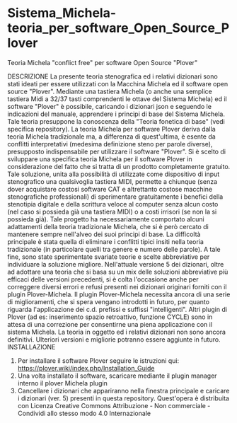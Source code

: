 # Sistema_Michela-teoria_per_software_Open_Source_Plover
Teoria Michela "conflict free" per software Open Source "Plover"

DESCRIZIONE La presente teoria stenografica ed i relativi dizionari sono stati ideati per essere utilizzati con la Macchina Michela ed il software open source "Plover".
Mediante una tastiera Michela (o anche una semplice tastiera Midi a 32/37 tasti comprendenti le ottave del Sistema Michela) ed il software "Plover" è possibile, caricando i dizionari json e seguendo le indicazioni del manuale, apprendere i principi di base del Sistema Michela. Tale teoria presuppone la conoscenza della "Teoria fonetica di base" (vedi specifica repository). La teoria Michela per software Plover deriva dalla teoria Michela tradizionale ma, a differenza di quest'ultima, è esente da conflitti interpretativi (medesima definizione steno per parole diverse), presupposto indispensabile per utilizzare il software "Plover".
Si è scelto di sviluppare una specifica teoria Michela per il software Plover in considerazione del fatto che si tratta di un prodotto completamente gratuito. Tale soluzione, unita alla possibilità di utilizzate come dispositivo di input stenografico una qualsivoglia tastiera MIDI, permette a chiunque (senza dover acquistare costosi software CAT e altrettanto costose macchine stenografiche professionali) di sperimentare gratuitamente i benefici della stenotipia digitale e della scrittura veloce al computer senza alcun costo (nel caso si possieda già una tastiera MIDI) o a costi irrisori (se non la si possieda già).
Tale progetto ha necessariamente comportato alcuni adattamenti della teoria tradizionale Michela, che si è però cercato di mantenere sempre nell'alveo dei suoi principi di base. La difficoltà principale è stata quella di eliminare i conflitti tipici insiti nella teoria tradizionale (in particolare quelli tra genere e numero delle parole). A tale fine, sono state sperimentate svariate teorie e scelte abbreviative per individuare la soluzione migliore. Nell'attuale versione 5 dei dizionari, oltre ad adottare una teoria che si basa su un mix delle soluzioni abbreviative più efficaci delle versioni precedenti, si è colta l'occasione anche per correggere diversi errori e refusi presenti nei dizionari originari forniti con il plugin Plover-Michela.
Il plugin Plover-Michela necessita ancora di una serie di miglioramenti, che si spera vengano introdotti in futuro, per quanto riguarda l'applicazione dei c.d. prefissi e suffissi "intelligenti". Altri plugin di Plover (ad es: inserimento spazio retroattivo, funzione CYCLE) sono in attesa di una correzione per consentirne una piena applicazione con il sistema Michela.
La teoria in oggetto ed i relativi dizionari non sono ancora definitivi. Ulteriori versioni e migliorie potranno essere aggiunte in futuro.
INSTALLAZIONE
1.	Per installare il software Plover seguire le istruzioni qui: https://plover.wiki/index.php/Installation_Guide
2.	Una volta installato il software, scaricare mediante il plugin manager interno il plover Michela plugin
3.	Cancellare i dizionari che appariranno nella finestra principale e caricare i dizionari (ver. 5) presenti in questa repository.
Quest'opera è distribuita con Licenza Creative Commons Attribuzione - Non commerciale - Condividi allo stesso modo 4.0 Internazionale

